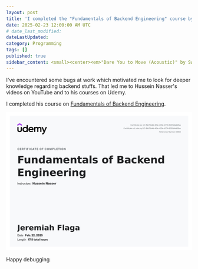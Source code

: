 ```yaml
---
layout: post
title: 'I completed the "Fundamentals of Backend Engineering" course by Hussein Nasser on Udemy'
date: 2025-02-23 12:00:00 AM UTC
# date_last_modified: 
dateLastUpdated:
category: Programming
tags: []
published: true
sidebar_content: <small><center><em>"Dare You to Move (Acoustic)" by Switchfoot</em></center></small> <iframe width="100%" src="https://www.youtube.com/embed/-V3_B1TjPeI?si=yO-aT75OWKKk5tUH" title="YouTube video player" frameborder="0" allow="accelerometer; autoplay; clipboard-write; encrypted-media; gyroscope; picture-in-picture; web-share" referrerpolicy="strict-origin-when-cross-origin" allowfullscreen></iframe>
---
```


I've encountered some bugs at work which motivated me to look for deeper knowledge regarding backend stuffs. That led me to Hussein Nasser's videos on YouTube and to his courses on Udemy.

I completed his course on [Fundamentals of Backend Engineering](https://www.udemy.com/course/fundamentals-of-backend-communications-and-protocols).

![Fundamentals of Backend Engineering certificate](/files/certificates/2025-02-22-Fundamentals-of-Backend-Engineering-Certificate.jpg)

Happy debugging
